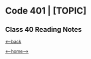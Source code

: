 # Code 401 | [TOPIC]

## Class 40 Reading Notes



[<--back](401week8.md)

[<--home-->](../../README.md)
